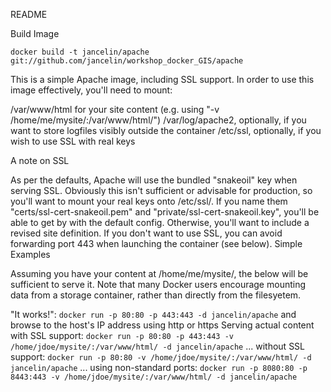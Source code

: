
README

Build Image

    docker build -t jancelin/apache git://github.com/jancelin/workshop_docker_GIS/apache

This is a simple Apache image, including SSL support. In order to use this image effectively, you'll need to mount:

/var/www/html for your site content (e.g. using "-v /home/me/mysite/:/var/www/html/")
/var/log/apache2, optionally, if you want to store logfiles visibly outside the container
/etc/ssl, optionally, if you wish to use SSL with real keys

A note on SSL

As per the defaults, Apache will use the bundled "snakeoil" key when serving SSL. Obviously this isn't sufficient or advisable for production, so you'll want to mount your real keys onto /etc/ssl/. If you name them "certs/ssl-cert-snakeoil.pem" and "private/ssl-cert-snakeoil.key", you'll be able to get by with the default config. Otherwise, you'll want to include a revised site definition. If you don't want to use SSL, you can avoid forwarding port 443 when launching the container (see below).
Simple Examples

Assuming you have your content at /home/me/mysite/, the below will be sufficient to serve it. Note that many Docker users encourage mounting data from a storage container, rather than directly from the filesyetem.

"It works!": ```docker run -p 80:80 -p 443:443 -d jancelin/apache``` and browse to the host's IP address using http or https
Serving actual content with SSL support: ```docker run -p 80:80 -p 443:443 -v /home/jdoe/mysite/:/var/www/html/ -d jancelin/apache```
... without SSL support: ```docker run -p 80:80 -v /home/jdoe/mysite/:/var/www/html/ -d jancelin/apache```
    ... using non-standard ports: ```docker run -p 8080:80 -p 8443:443 -v /home/jdoe/mysite/:/var/www/html/ -d jancelin/apache```

